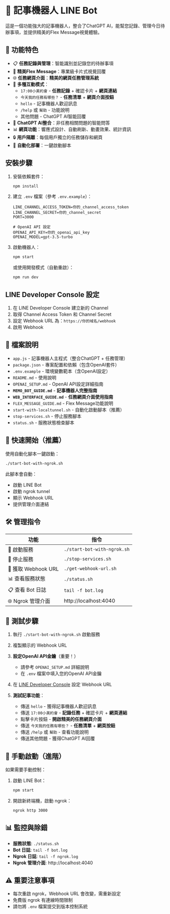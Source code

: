 # 📝 記事機器人 LINE Bot

這是一個功能強大的記事機器人，整合了ChatGPT AI，能幫您記錄、管理今日待辦事項，並提供精美的Flex Message視覺體驗。

## 🌟 功能特色

- 📋 **任務記錄與管理**：智能識別並記錄您的待辦事項
- 📱 **精美Flex Message**：專業級卡片式視覺回覆
- 🌐 **任務網頁介面**：**精美的網頁任務管理系統**
- 🔧 **多種互動模式**：
  - `17:00小美約會` - **任務記錄** + 確認卡片 + **網頁連結**
  - `今天我的任務有哪些？` - **任務清單** + **網頁介面按鈕**
  - `hello` - 記事機器人歡迎訊息
  - `/help` 或 `幫助` - 功能說明
  - 其他問題 - ChatGPT AI智能回覆
- 🧠 **ChatGPT AI整合**：非任務相關問題的智能問答
- 📊 **網頁功能**：響應式設計、自動刷新、動畫效果、統計資訊
- 🔒 **用戶隔離**：每個用戶獨立的任務儲存和網頁
- 🚀 **自動化部署**：一鍵啟動腳本

## 安裝步驟

1. 安裝依賴套件：
   ```bash
   npm install
   ```

2. 建立 `.env` 檔案（參考 `.env.example`）：
   ```env
   LINE_CHANNEL_ACCESS_TOKEN=你的_channel_access_token
   LINE_CHANNEL_SECRET=你的_channel_secret
   PORT=3000
   
   # OpenAI API 設定
   OPENAI_API_KEY=你的_openai_api_key
   OPENAI_MODEL=gpt-3.5-turbo
   ```

3. 啟動機器人：
   ```bash
   npm start
   ```

   或使用開發模式（自動重啟）：
   ```bash
   npm run dev
   ```

## LINE Developer Console 設定

1. 在 LINE Developer Console 建立新的 Channel
2. 取得 Channel Access Token 和 Channel Secret
3. 設定 Webhook URL 為：`https://你的域名/webhook`
4. 啟用 Webhook

## 📁 檔案說明

- `app.js` - 記事機器人主程式（整合ChatGPT + 任務管理）
- `package.json` - 專案配置和依賴（包含OpenAI套件）
- `.env.example` - 環境變數範本（含OpenAI設定）
- `README.md` - 使用說明
- `OPENAI_SETUP.md` - OpenAI API設定詳細指南
- **`MEMO_BOT_GUIDE.md`** - **記事機器人完整指南**
- **`WEB_INTERFACE_GUIDE.md`** - **任務網頁介面使用指南**
- `FLEX_MESSAGE_GUIDE.md` - Flex Message功能說明
- `start-with-localtunnel.sh` - 自動化啟動腳本（推薦）
- `stop-services.sh` - 停止服務腳本
- `status.sh` - 服務狀態檢查腳本

## 🚀 快速開始（推薦）

使用自動化腳本一鍵啟動：

```bash
./start-bot-with-ngrok.sh
```

此腳本會自動：
- 啟動 LINE Bot
- 啟動 ngrok tunnel
- 顯示 Webhook URL
- 提供管理介面連結

## 🛠️ 管理指令

| 功能 | 指令 |
|------|------|
| 🚀 啟動服務 | `./start-bot-with-ngrok.sh` |
| 🛑 停止服務 | `./stop-services.sh` |
| 🔗 獲取 Webhook URL | `./get-webhook-url.sh` |
| 📊 查看服務狀態 | `./status.sh` |
| 📋 查看 Bot 日誌 | `tail -f bot.log` |
| 🌐 Ngrok 管理介面 | http://localhost:4040 |

## 📱 測試步驟

1. 執行 `./start-bot-with-ngrok.sh` 啟動服務
2. 複製顯示的 Webhook URL
3. **設定OpenAI API金鑰**（重要！）
   - 請參考 `OPENAI_SETUP.md` 詳細說明
   - 在 `.env` 檔案中填入您的OpenAI API金鑰

4. 在 [LINE Developer Console](https://developers.line.biz/console/) 設定 Webhook URL

5. **測試記事功能**：
   - 傳送 `hello` - 獲得記事機器人歡迎訊息
   - 傳送 `17:00小美約會` - **記錄任務** + 確認卡片 + **網頁連結**
   - 點擊卡片按鈕 - **開啟精美的任務網頁介面**
   - 傳送 `今天我的任務有哪些？` - **任務清單** + **網頁按鈕**
   - 傳送 `/help` 或 `幫助` - 查看功能說明  
   - 傳送其他問題 - 獲得ChatGPT AI回覆

## 🔧 手動啟動（進階）

如果需要手動控制：

1. 啟動 LINE Bot：
   ```bash
   npm start
   ```

2. 開啟新終端機，啟動 ngrok：
   ```bash
   ngrok http 3000
   ```

## 📊 監控與除錯

- **服務狀態**: `./status.sh`
- **Bot 日誌**: `tail -f bot.log`
- **Ngrok 日誌**: `tail -f ngrok.log`
- **Ngrok 管理介面**: http://localhost:4040

## ⚠️ 重要注意事項

- 每次重啟 ngrok，Webhook URL 會改變，需重新設定
- 免費版 ngrok 有連線時間限制
- 請勿將 `.env` 檔案提交到版本控制系統